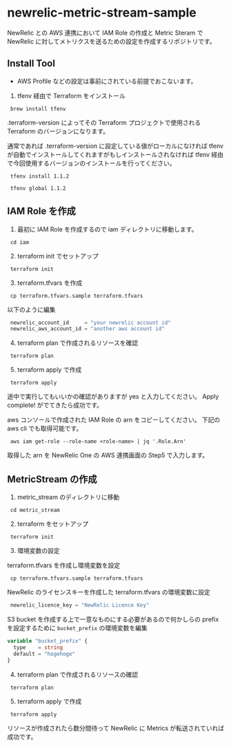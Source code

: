 # newrelic-metric-stream-sample

NewRelic との AWS 連携において IAM Role の作成と Metric Steram で NewRelic に対してメトリクスを送るための設定を作成するリポジトリです。

## Install Tool

- AWS Profile などの設定は事前にされている前提でおこないます。

1. tfenv 経由で Terraform をインストール

```shell
 brew install tfenv
```

.terraform-version によってその Terraform プロジェクトで使用される Terraform のバージョンになります。

通常であれば .terraform-version に設定している値がローカルになければ tfenv が自動でインストールしてくれますがもしインストールされなければ tfenv 経由で今回使用するバージョンのインストールを行ってください。

```shell
 tfenv install 1.1.2
 
 tfenv global 1.1.2
```

## IAM Role を作成

1. 最初に IAM Role を作成するので iam ディレクトリに移動します。

```shell
 cd iam
```

2. terraform init でセットアップ

```shell
 terraform init
```

3. terraform.tfvars を作成

```shell
 cp terraform.tfvars.sample terraform.tfvars
```

以下のように編集

```terraform
 newrelic_account_id     = "your newrelic account id"
 newrelic_aws_account_id = "another aws account id"
```

4. terraform plan で作成されるリソースを確認

```shell
 terraform plan
```

5. terraform apply で作成

```shell
 terraform apply
```

途中で実行してもいいかの確認がありますが yes と入力してください。
Apply complete! がでてきたら成功です。

aws コンソールで作成された IAM Role の arn をコピーしてください。
下記の aws cli でも取得可能です。
```shell
 aws iam get-role --role-name <role-name> | jq '.Role.Arn'
```

取得した arn を NewRelic One の AWS 連携画面の Step5 で入力します。

## MetricStream の作成

1. metric_stream のディレクトリに移動

```shell
 cd metric_stream
```

2. terraform をセットアップ

```shell
 terraform init
```

3. 環境変数の設定

terraform.tfvars を作成し環境変数を設定
```shell
 cp terraform.tfvars.sample terraform.tfvars
```

NewRelic のライセンスキーを作成した terraform.tfvars の環境変数に設定

```terraform
 newrelic_licence_key = "NewRelic Licence Key"
```

S3 bucket を作成する上で一意なものにする必要があるので何かしらの prefix を設定するために `bucket_prefix` の環境変数を編集

```terraform
variable "bucket_prefix" {
  type    = string
  default = "hogehoge"
}
```

4. terraform plan で作成されるリソースの確認

```shell
 terraform plan
```

5. terraform apply で作成

```shell
 terraform apply
```

リソースが作成されたら数分間待って NewRelic に Metrics が転送されていれば成功です。
